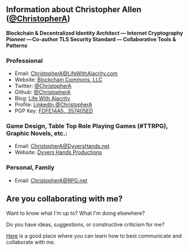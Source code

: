 ## Information about Christopher Allen ([@ChristopherA](https://ChristopherA.info))

**Blockchain & Decentralized Identity Architect — Internet Cryptography Pioneer — Co-author TLS Security Standard — Collaborative Tools & Patterns**

### Professional
  * Email: <a href="mailto:ChristopherA@LifeWithAlacrity.com" rel="me">ChristopherA@LifeWithAlacrity.com</a>
  * Website: [Blockchain Commons, LLC](https://www.BlockchainCommons.com)
  * Twitter: <a href="https://twitter.com/ChristopherA" rel="me">@ChristopherA</a>
  * Github: <a href="https://github.com/ChristopherA" rel="me">@ChristopherA</a>
  * Blog: <a href="https://LifeWithAlacrity.com" rel="me">Life With Alacrity</a>
  * Profile: <a href="https://LinkedIn.com/in/ChristopherA" rel="me">LinkedIn @ChristopherA</a>
  * PGP Key: <a href rel="pgpkey" href="https://github.com/christophera.gpg">FDFE14A5…357405ED</a>

### Game Design, Table Top Role Playing Games (#TTRPG), Graphic Novels, etc.:
  * Email: <a href="mailto:ChristopherA@DyversHands.net" rel="me">ChristopherA@DyversHands.net</a>
  * Website: [Dyvers Hands Productions](https://www.dyvershands.com)

### Personal, Family
  * Email: <a href="mailto:ChristopherA@gmail.com" rel="me">ChristopherA@RPG.net</a>

## Are you collaborating with me?

Want to know what I'm up to? What I'm doing elsewhere?

Do you have ideas, suggestions, or constructive criticism for me?

[Here](http://www.Github.com/self) is a good place where you can learn how to best communicate and collaborate with me.
